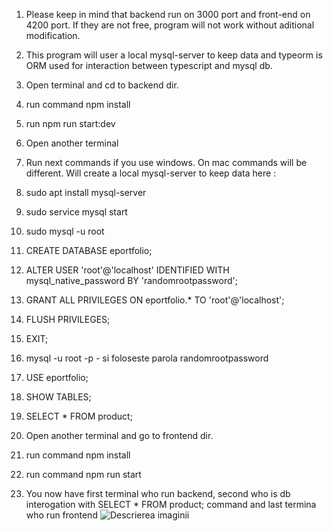 1. Please keep in mind that backend run on 3000 port and front-end on 4200 port. If they are not free, program will not work without aditional modification.
2. This program will user a local mysql-server to keep data and typeorm is ORM used for interaction between typescript and mysql db.
3.  Open terminal and cd to backend dir.
4. run command npm install
5. run npm run start:dev
6. Open another terminal
7. Run next commands if you use  windows. On mac commands will be different. Will create a local mysql-server to keep data here :
   
8. sudo apt install mysql-server
9. sudo service mysql start
10. sudo mysql -u root
11. CREATE DATABASE eportfolio;
12. ALTER USER 'root'@'localhost' IDENTIFIED WITH mysql_native_password BY 'randomrootpassword';
13. GRANT ALL PRIVILEGES ON eportfolio.* TO 'root'@'localhost';
14. FLUSH PRIVILEGES;
15. EXIT;
16. mysql -u root -p     - si foloseste parola randomrootpassword
17. USE eportfolio;
18. SHOW TABLES;
19. SELECT * FROM product;

20. Open another terminal  and go to frontend dir.
21. run command npm install
22. run command npm run start
23. You now have first terminal who run backend, second who  is db interogation with  SELECT * FROM product; command and last termina who run frontend
![Descrierea imaginii](https://github.com/adriancaplescu/eportfolio/blob/master/presentation.png)

